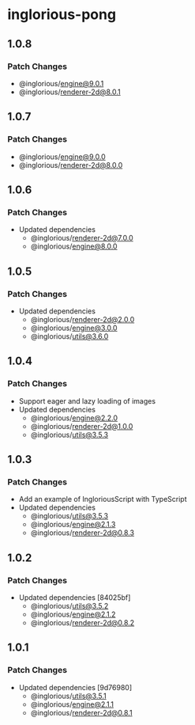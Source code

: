 # inglorious-pong

## 1.0.8

### Patch Changes

- @inglorious/engine@9.0.1
- @inglorious/renderer-2d@8.0.1

## 1.0.7

### Patch Changes

- @inglorious/engine@9.0.0
- @inglorious/renderer-2d@8.0.0

## 1.0.6

### Patch Changes

- Updated dependencies
  - @inglorious/renderer-2d@7.0.0
  - @inglorious/engine@8.0.0

## 1.0.5

### Patch Changes

- Updated dependencies
  - @inglorious/renderer-2d@2.0.0
  - @inglorious/engine@3.0.0
  - @inglorious/utils@3.6.0

## 1.0.4

### Patch Changes

- Support eager and lazy loading of images
- Updated dependencies
  - @inglorious/engine@2.2.0
  - @inglorious/renderer-2d@1.0.0
  - @inglorious/utils@3.5.3

## 1.0.3

### Patch Changes

- Add an example of IngloriousScript with TypeScript
- Updated dependencies
  - @inglorious/utils@3.5.3
  - @inglorious/engine@2.1.3
  - @inglorious/renderer-2d@0.8.3

## 1.0.2

### Patch Changes

- Updated dependencies [84025bf]
  - @inglorious/utils@3.5.2
  - @inglorious/engine@2.1.2
  - @inglorious/renderer-2d@0.8.2

## 1.0.1

### Patch Changes

- Updated dependencies [9d76980]
  - @inglorious/utils@3.5.1
  - @inglorious/engine@2.1.1
  - @inglorious/renderer-2d@0.8.1
